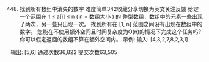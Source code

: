 448. 找到所有数组中消失的数字
难度简单342收藏分享切换为英文关注反馈
给定一个范围在  1 ≤ a[i] ≤ n ( n = 数组大小 ) 的 整型数组，数组中的元素一些出现了两次，另一些只出现一次。
找到所有在 [1, n] 范围之间没有出现在数组中的数字。
您能在不使用额外空间且时间复杂度为O(n)的情况下完成这个任务吗? 你可以假定返回的数组不算在额外空间内。
示例:
输入:
[4,3,2,7,8,2,3,1]

输出:
[5,6]
通过次数36,822
提交次数63,505